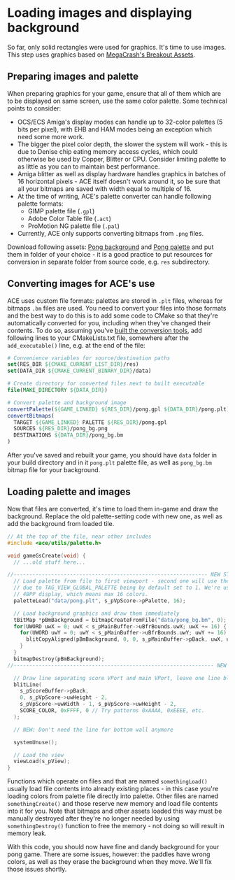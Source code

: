 # Loading images and displaying background

So far, only solid rectangles were used for graphics.
It's time to use images.
This step uses graphics based on [MegaCrash's Breakout Assets](https://megacrash.itch.io/breakout-assets).

## Preparing images and palette

When preparing graphics for your game, ensure that all of them which are to be displayed on same screen, use the same color palette. Some technical points to consider:

- OCS/ECS Amiga's display modes can handle up to 32-color palettes (5 bits per pixel), with EHB and HAM modes being an exception which need some more work.
- The bigger the pixel color depth, the slower the system will work - this is due to Denise chip eating memory access cycles, which could otherwise be used by Copper, Blitter or CPU.
  Consider limiting palette to as little as you can to maintain best performance.
- Amiga blitter as well as display hardware handles graphics in batches of 16 horizontal pixels - ACE itself doesn't work around it, so be sure that all your bitmaps are saved with width equal to multiple of 16.
- At the time of writing, ACE's palette converter can handle following palette formats:
  - GIMP palette file (`.gpl`)
  - Adobe Color Table file (`.act`)
  - ProMotion NG palette file (`.pal`)
- Currently, ACE only supports converting bitmaps from `.png` files.

Download following assets: [Pong background](../../showcase/res/pong_bg.png) and [Pong palette](../../showcase/res/pong.gpl) and put them in folder of your choice - it is a good practice to put resources for conversion in separate folder from source code, e.g. `res` subdirectory.

## Converting images for ACE's use

ACE uses custom file formats: palettes are stored in `.plt` files, whereas for bitmaps `.bm` files are used.
You need to convert your files into those formats and the best way to do this is to add some code to CMake so that they're automatically converted for you, including when they've changed their contents.
To do so, assuming you've [built the conversion tools](../installing/tools.md), add following lines to your CMakeLists.txt file, somewhere after the `add_executable()` line, e.g. at the end of the file:

```cmake
# Convenience variables for source/destination paths
set(RES_DIR ${CMAKE_CURRENT_LIST_DIR}/res)
set(DATA_DIR ${CMAKE_CURRENT_BINARY_DIR}/data)

# Create directory for converted files next to built executable
file(MAKE_DIRECTORY ${DATA_DIR})

# Convert palette and background image
convertPalette(${GAME_LINKED} ${RES_DIR}/pong.gpl ${DATA_DIR}/pong.plt)
convertBitmaps(
  TARGET ${GAME_LINKED} PALETTE ${RES_DIR}/pong.gpl
  SOURCES ${RES_DIR}/pong_bg.png
  DESTINATIONS ${DATA_DIR}/pong_bg.bm
)
```

After you've saved and rebuilt your game, you should have `data` folder in your build directory and in it `pong.plt` palette file, as well as `pong_bg.bm` bitmap file for your background.

## Loading palette and images

Now that files are converted, it's time to load them in-game and draw the background.
Replace the old palette-setting code with new one, as well as add the background from loaded tile.

```c
// At the top of the file, near other includes
#include <ace/utils/palette.h>

void gameGsCreate(void) {
  // ...old stuff here...

//-------------------------------------------------------------- NEW STUFF START
  // Load palette from file to first viewport - second one will use the same
  // due to TAG_VIEW_GLOBAL_PALETTE being by default set to 1. We're using
  // 4BPP display, which means max 16 colors.
  paletteLoad("data/pong.plt", s_pVpScore->pPalette, 16);

  // Load background graphics and draw them immediately
  tBitMap *pBmBackground = bitmapCreateFromFile("data/pong_bg.bm", 0);
  for(UWORD uwX = 0; uwX < s_pMainBuffer->uBfrBounds.uwX; uwX += 16) {
    for(UWORD uwY = 0; uwY < s_pMainBuffer->uBfrBounds.uwY; uwY += 16) {
      blitCopyAligned(pBmBackground, 0, 0, s_pMainBuffer->pBack, uwX, uwY, 16, 16);
    }
  }
  bitmapDestroy(pBmBackground);
//---------------------------------------------------------------- NEW STUFF END

  // Draw line separating score VPort and main VPort, leave one line blank after it
  blitLine(
    s_pScoreBuffer->pBack,
    0, s_pVpScore->uwHeight - 2,
    s_pVpScore->uwWidth - 1, s_pVpScore->uwHeight - 2,
    SCORE_COLOR, 0xFFFF, 0 // Try patterns 0xAAAA, 0xEEEE, etc.
  );

  // NEW: Don't need the line for bottom wall anymore

  systemUnuse();

  // Load the view
  viewLoad(s_pView);
}
```

Functions which operate on files and that are named `somethingLoad()` usually load file contents into already existing places - in this case you're loading colors from palette file directly into palette.
Other files are named `somethingCreate()` and those reserve new memory and load file contents into it for you.
Note that bitmaps and other assets loaded this way must be manually destroyed after they're no longer needed by using `somethingDestroy()` function to free the memory - not doing so will result in memory leak.

With this code, you should now have fine and dandy background for your pong game.
There are some issues, however: the paddles have wrong colors, as well as they erase the background when they move.
We'll fix those issues shortly.
